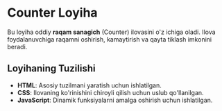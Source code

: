 # Counter Loyiha

Bu loyiha oddiy **raqam sanagich** (Counter) ilovasini o'z ichiga oladi. Ilova foydalanuvchiga raqamni oshirish, kamaytirish va qayta tiklash imkonini beradi.

## Loyihaning Tuzilishi

- **HTML**: Asosiy tuzilmani yaratish uchun ishlatilgan.
- **CSS**: Ilovaning ko'rinishini chiroyli qilish uchun uslub qo'llanilgan.
- **JavaScript**: Dinamik funksiyalarni amalga oshirish uchun ishlatilgan.
